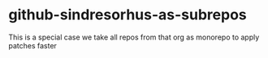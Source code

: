 # github-sindresorhus-as-subrepos
This is a special case we take all repos from that org as monorepo to apply patches faster

